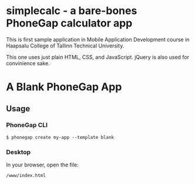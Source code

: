# simplecalc - a bare-bones PhoneGap calculator app 
This is first sample application in Mobile Application Development course in Haapsalu College of Tallinn Technical University.

This one uses just plain HTML, CSS, and JavaScript. jQuery is also used for convinience sake.


# A Blank PhoneGap App

## Usage

### PhoneGap CLI

    $ phonegap create my-app --template blank

### Desktop

In your browser, open the file:

    /www/index.html

